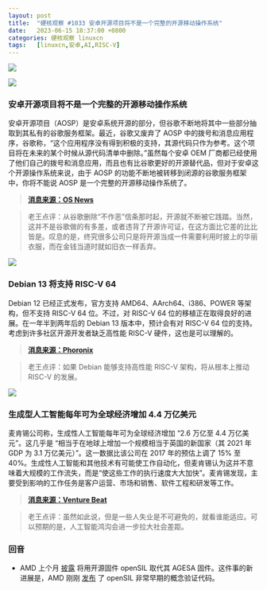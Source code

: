 ```yaml
---
layout: post
title:	"硬核观察 #1033 安卓开源项目将不是一个完整的开源移动操作系统"
date:	2023-06-15 18:37:00 +0800 
categories:	硬核观察 linuxcn 
tags:	[linuxcn,安卓,AI,RISC-V]
---
```



![](/Asserts/Images//attachment/album/202306/15/183613aouado68jj7di8d6.jpg)


![](/Asserts/Images//attachment/album/202306/15/183626kkvrl878evz72vzz.jpg)


### 安卓开源项目将不是一个完整的开源移动操作系统


安卓开源项目（AOSP）是安卓系统开源的部分，但谷歌不断地将其中一些部分抽取到其私有的谷歌服务框架。最近，谷歌又废弃了 AOSP 中的拨号和消息应用程序，谷歌称，“这个应用程序没有得到积极的支持，其源代码只作为参考。这个项目将在未来的某个时候从源代码清单中删除。”虽然每个安卓 OEM 厂商都已经使用了他们自己的拨号和消息应用，而且也有比谷歌更好的开源替代品，但对于安卓这个开源操作系统来说，由于 AOSP 的功能不断地被转移到闭源的谷歌服务框架中，你将不能说 AOSP 是一个完整的开源移动操作系统了。



> 
> **[消息来源：OS News](https://www.osnews.com/story/136235/google-further-guts-the-android-open-source-project-by-deprecating-the-dialer-and-messaging-apps/)**
> 
> 
> 



> 
> 老王点评：从谷歌删除“不作恶”信条那时起，开源就不断被它践踏。当然，这并不是谷歌做的有多差，或者违背了开源许可证，在这方面比它差的比比皆是。叹息的是，终究很多公司只是将开源当成一件需要利用时披上的华丽衣服，而在金钱当道时就如旧衣一样丢弃。
> 
> 
> 


![](/Asserts/Images//attachment/album/202306/15/183641mpulpeizuf3muxcm.jpg)


### Debian 13 将支持 RISC-V 64


Debian 12 已经正式发布，官方支持 AMD64、AArch64、i386、POWER 等架构，但不支持 RISC-V 64 位。不过，对 RISC-V 64 位的移植正在取得良好的进展。在一年半到两年后的 Debian 13 版本中，预计会有对 RISC-V 64 位的支持。考虑到许多社区开源开发者缺乏高性能 RISC-V 硬件，这也是可以理解的。



> 
> **[消息来源：Phoronix](https://www.phoronix.com/news/Debian-13-RISC-V-64-Potential)**
> 
> 
> 



> 
> 老王点评：如果 Debian 能够支持高性能 RISC-V 架构，将从根本上推动 RISC-V 的发展。
> 
> 
> 


![](/Asserts/Images//attachment/album/202306/15/183656dwhr6q6w6d5ds5hp.jpg)


### 生成型人工智能每年可为全球经济增加 4.4 万亿美元


麦肯锡公司称，生成性人工智能每年可为全球经济增加 “2.6 万亿至 4.4 万亿美元”。这几乎是 “相当于在地球上增加一个规模相当于英国的新国家（其 2021 年 GDP 为 3.1 万亿美元）”。这一数据比该公司在 2017 年的预估上调了 15% 至 40%。生成性人工智能和其他技术有可能使工作自动化，但麦肯锡认为这并不意味着大规模的工作流失，而是“使这些工作的执行速度大大加快”。麦肯锡发现，主要受到影响的工作任务是客户运营、市场和销售、软件工程和研发等工作。



> 
> **[消息来源：Venture Beat](https://venturebeat.com/ai/mckinsey-report-finds-generative-ai-could-add-up-to-4-4-trillion-a-year-to-the-global-economy/)**
> 
> 
> 



> 
> 老王点评：虽然如此说，但是一些人失业是不可避免的，就看谁能适应。可以预期的是，人工智能鸿沟会进一步拉大社会差距。
> 
> 
> 


### 回音


* AMD 上个月 [披露](/article-15797-1.html) 将用开源固件 openSIL 取代其 AGESA 固件。这件事的新进展是，AMD 刚刚 [发布](https://www.phoronix.com/news/AMD-openSIL-Published) 了 openSIL 非常早期的概念验证代码。
